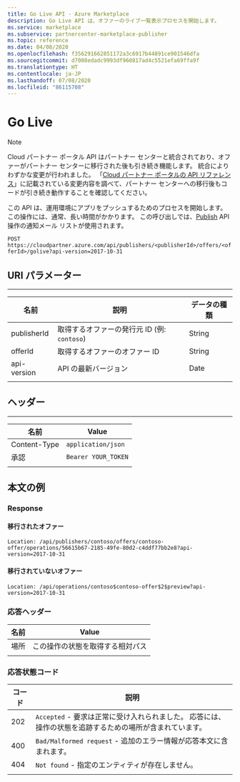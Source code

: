 ```yaml
---
title: Go Live API - Azure Marketplace
description: Go Live API は、オファーのライブ一覧表示プロセスを開始します。
ms.service: marketplace
ms.subservice: partnercenter-marketplace-publisher
ms.topic: reference
ms.date: 04/08/2020
ms.openlocfilehash: f356291662851172a3c6917b44891ce901546dfa
ms.sourcegitcommit: d7008edadc9993df960817ad4c5521efa69ffa9f
ms.translationtype: HT
ms.contentlocale: ja-JP
ms.lasthandoff: 07/08/2020
ms.locfileid: "86115708"
---
```

# <a name="go-live"></a>Go Live

> [!NOTE]
> Cloud パートナー ポータル API はパートナー センターと統合されており、オファーがパートナー センターに移行された後も引き続き機能します。 統合によりわずかな変更が行われました。 「[Cloud パートナー ポータルの API リファレンス](./cloud-partner-portal-api-overview.md)」に記載されている変更内容を調べて、パートナー センターへの移行後もコードが引き続き動作することを確認してください。

この API は、運用環境にアプリをプッシュするためのプロセスを開始します。 この操作には、通常、長い時間がかかります。 この呼び出しでは、[Publish](./cloud-partner-portal-api-publish-offer.md) API 操作の通知メール リストが使用されます。

 `POST  https://cloudpartner.azure.com/api/publishers/<publisherId>/offers/<offerId>/golive?api-version=2017-10-31` 

## <a name="uri-parameters"></a>URI パラメーター
--------------

|  **名前**      |   **説明**                                                           | **データの種類** |
|  --------      |   ---------------                                                           | ------------- |
| publisherId    | 取得するオファーの発行元 ID (例: `contoso`)       |  String       |
| offerId        | 取得するオファーのオファー ID                                   |  String       |
| api-version    | API の最新バージョン                                                   |  Date         |
|  |  |  |

## <a name="header"></a>ヘッダー
------

|  **名前**       |     **Value**       |
|  ---------      |     ----------      |
| Content-Type    | `application/json`  |
| 承認   | `Bearer YOUR_TOKEN` |
|  |  |

## <a name="body-example"></a>本文の例

### <a name="response"></a>Response

#### <a name="migrated-offers"></a>移行されたオファー

`Location: /api/publishers/contoso/offers/contoso-offer/operations/56615b67-2185-49fe-80d2-c4ddf77bb2e8?api-version=2017-10-31`

#### <a name="non-migrated-offers"></a>移行されていないオファー

`Location: /api/operations/contoso$contoso-offer$2$preview?api-version=2017-10-31`

### <a name="response-header"></a>応答ヘッダー

|  **名前**             |      **Value**                                                            |
|  --------             |      ----------                                                           |
| 場所    |  この操作の状態を取得する相対パス            |
|  |  |

### <a name="response-status-codes"></a>応答状態コード

| **コード** |  **説明**                                                                        |
| -------- |  ----------------                                                                        |
|  202     | `Accepted` - 要求は正常に受け入れられました。 応答には、操作の状態を追跡するための場所が含まれています。 |
|  400     | `Bad/Malformed request` - 追加のエラー情報が応答本文に含まれます。 |
|  404     |  `Not found` - 指定のエンティティが存在しません。                                       |
|  |  |
